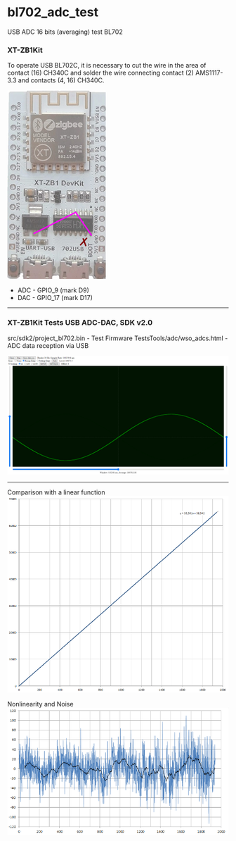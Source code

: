 # bl702_adc_test

USB ADC 16 bits (averaging) test BL702


### XT-ZB1Kit

To operate USB BL702C, it is necessary to cut the wire in the area of contact (16) CH340C and solder the wire connecting contact (2) AMS1117-3.3 and contacts (4, 16) CH340C.

![CH340C_xtzb1](https://github.com/pvvx/bl702_adc_test/blob/main/img/CH340C_xtzb1.jpg)

* ADC - GPIO_9 (mark D9)
* DAC - GPIO_17 (mark D17)

---

### XT-ZB1Kit Tests USB ADC-DAC, SDK v2.0

src/sdk2/project_bl702.bin - Test Firmware
TestsTools/adc/wso_adcs.html - ADC data reception via USB

![usb-adc-dac-sdkv2.png](https://github.com/pvvx/bl702_adc_test/blob/main/img/usb-adc-dac-sdkv2.png)


---

Comparison with a linear function
![cmplinf.png](https://github.com/pvvx/bl702_adc_test/blob/main/img/cmplinf.png)

Nonlinearity and Noise
![nlinn.png](https://github.com/pvvx/bl702_adc_test/blob/main/img/nlinn.png)


